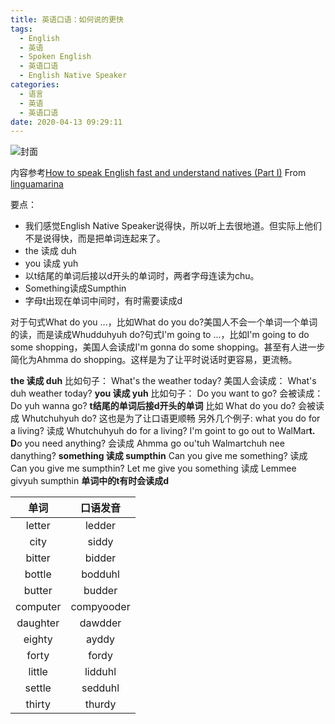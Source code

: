 ```yaml
---
title: 英语口语：如何说的更快
tags:
  - English
  - 英语
  - Spoken English
  - 英语口语
  - English Native Speaker
categories:
  - 语言
  - 英语
  - 英语口语
date: 2020-04-13 09:29:11
---
```


![封面](https://i.ytimg.com/vi/MiebCHmiszs/hqdefault.jpg?sqp=-oaymwEZCNACELwBSFXyq4qpAwsIARUAAIhCGAFwAQ==&rs=AOn4CLAqpOOb7VavDJ4Reu3nzoseweLxcw)

内容参考[How to speak English fast and understand natives (Part I)](https://youtu.be/MiebCHmiszs) From [linguamarina](https://www.youtube.com/channel/UCAQg09FkoobmLquNNoO4ulg)

要点：
* 我们感觉English Native Speaker说得快，所以听上去很地道。但实际上他们不是说得快，而是把单词连起来了。
* the 读成 duh
* you 读成 yuh
* 以t结尾的单词后接以d开头的单词时，两者字母连读为chu。
* Something读成Sumpthin
* 字母t出现在单词中间时，有时需要读成d

<!--more-->
对于句式What do you ...，比如What do you do?美国人不会一个单词一个单词的读，而是读成Whudduhyuh do?句式I'm going to ...，比如I'm going to do some shopping，美国人会读成I'm gonna do some shopping。甚至有人进一步简化为Ahmma do shopping。这样是为了让平时说话时更容易，更流畅。

**the 读成 duh**
比如句子：
What's the weather today?
美国人会读成：
What's duh weather today?
**you 读成 yuh**
比如句子：
Do you want to go?
会被读成：
Do yuh wanna go?
**t结尾的单词后接d开头的单词**
比如
What do you do?
会被读成
Whutchuhyuh do?
这也是为了让口语更顺畅
另外几个例子:
what you do for a living?
读成
Whutchuhyuh do for a living?
I'm goint to go out to WalMar**t. D**o you need anything?
会读成
Ahmma go ou'tuh Walmartchuh nee danything?
**something 读成 sumpthin**
Can you give me something?
读成
Can you give me sumpthin?
Let me give you something
读成
Lemmee givyuh sumpthin
**单词中的t有时会读成d**

| 单词 | 口语发音 |
| :----: | :----: |
| letter | ledder |
| city | siddy |
| bitter | bidder |
| bottle | bodduhl |
| butter | budder |
| computer | compyooder |
| daughter | dawdder |
| eighty | ayddy |
| forty | fordy |
| little | lidduhl |
| settle | sedduhl |
| thirty | thurdy |
